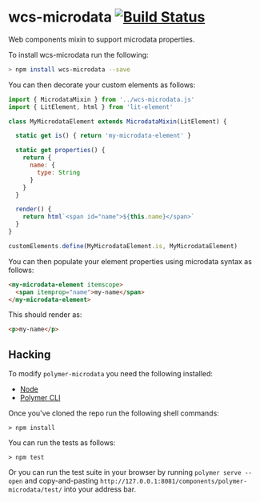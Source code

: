 # wcs-microdata [![Build Status](https://travis-ci.org/rgladwell/wcs-microdata.svg?branch=master)](https://travis-ci.org/rgladwell/wcs-microdata)

Web components mixin to support microdata properties.

To install wcs-microdata run the following:

```sh
> npm install wcs-microdata --save
```

You can then decorate your custom elements as follows:

```js
import { MicrodataMixin } from '../wcs-microdata.js'
import { LitElement, html } from 'lit-element'

class MyMicrodataElement extends MicrodataMixin(LitElement) {

  static get is() { return 'my-microdata-element' }

  static get properties() {
    return {
      name: {
        type: String
      }
    }
  }

  render() {
    return html`<span id="name">${this.name}</span>`
  }
}

customElements.define(MyMicrodataElement.is, MyMicrodataElement)

```

You can then populate your element properties using microdata syntax as follows:


```html
<my-microdata-element itemscope>
  <span itemprop="name">my-name</span>
</my-microdata-element>
```

This should render as:

```html
<p>my-name</p>
```

## Hacking

To modify `polymer-microdata` you need the following installed:

  * [Node](https://nodejs.org/en/download/package-manager/)
  * [Polymer CLI](https://github.com/Polymer/tools/tree/master/packages/cli#installation)

Once you've cloned the repo run the following shell commands:

```shell
> npm install
```

You can run the tests as follows:

```shell
> npm test
```

Or you can run the test suite in your browser by running `polymer serve --open` and copy-and-pasting `http://127.0.0.1:8081/components/polymer-microdata/test/` into your address bar.

